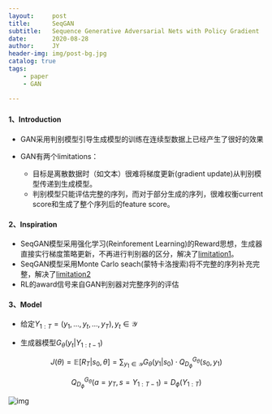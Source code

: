 ```yaml
---
layout:     post
title:      SeqGAN 
subtitle:   Sequence Generative Adversarial Nets with Policy Gradient
date:       2020-08-28
author:     JY
header-img: img/post-bg.jpg
catalog: true
tags:
    - paper
    - GAN

---
```




### 

#### 1、Introduction

- GAN采用判别模型引导生成模型的训练在连续型数据上已经产生了很好的效果

- GAN有两个limitations：

  - 目标是离散数据时（如文本）很难将梯度更新(gradient update)从判别模型传递到生成模型。
  - 判别模型只能评估完整的序列，而对于部分生成的序列，很难权衡current score和生成了整个序列后的feature score。

  

#### 2、Inspiration

- SeqGAN模型采用强化学习(Reinforement Learning)的Reward思想，生成器直接实行梯度策略更新，不再进行判别器的区分，解决了<u>limitation1</u>。
- SeqGAN模型采用Monte Carlo seach(蒙特卡洛搜索)将不完整的序列补充完整，解决了<u>limitation2</u>
- RL的award信号来自GAN判别器对完整序列的评估



#### 3、Model 

- 给定$Y_{1: T}=\left(y_{1}, \dots, y_{t}, \dots, y_{T}\right), y_{t} \in \mathcal{Y}$



- 生成器模型$G_{\theta}\left(y_{t} | Y_{1: t-1}\right)$


$$
J(\theta)=\mathbb{E}\left[R_{T} | s_{0}, \theta\right]=\sum_{y_{1} \in \mathcal{Y}} G_{\theta}\left(y_{1} | s_{0}\right) \cdot Q_{D_{\phi}}^{G_{\theta}}\left(s_{0}, y_{1}\right)
$$

$$
Q_{D_{\phi}}^{G_{\theta}}\left(a=y_{T}, s=Y_{1: T-1}\right)=D_{\phi}\left(Y_{1: T}\right)
$$

![img](https://github.com/ZJU-CVs/zju-cvs.github.io/raw/master/img/picture/SeqGAN.png)

#### 